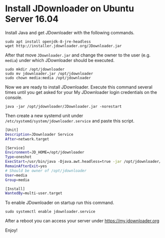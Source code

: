 # Install JDownloader on Ubuntu Server 16.04

Install Java and get JDownloader with the following commands.
```
sudo apt install openjdk-8-jre-headless
wget http://installer.jdownloader.org/JDownloader.jar
```
After that move `JDownloader.jar` and change the owner to the user (e.g. `media`) under which JDownloader should be executed.
```
sudo mkdir /opt/jdownloader
sudo mv jdownloader.jar /opt/jdownloader
sudo chown media:media /opt/jdownloader 
```
Now we are ready to install JDownloader. Execute this command several times until you get asked for your My JDownloader login credentials on the console.
```
java -jar /opt/jdownloader/JDownloader.jar -norestart
```
Then create a new systemd unit under `/etc/systemd/system/jdownloader.service` and paste this script.
```bash
[Unit]
Description=JDownloader Service
After=network.target

[Service]
Environment=JD_HOME=/opt/jdownloader
Type=oneshot
ExecStart=/usr/bin/java -Djava.awt.headless=true -jar /opt/jdownloader/JDownloader.jar
RemainAfterExit=yes
# Should be owner of /opt/jdownloader
User=media
Group=media

[Install]
WantedBy=multi-user.target
```
To enable JDownloader on startup run this command.
```
sudo systemctl enable jdownloader.service
```
After a reboot you can access your server under https://my.jdownloader.org

Enjoy!
